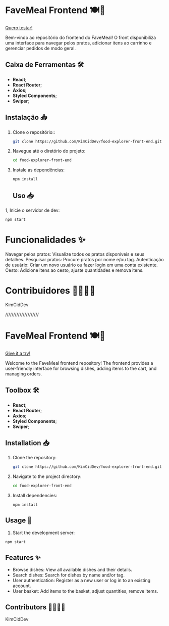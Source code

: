 # FaveMeal Frontend 🍽️🚀

[Quero testar!](https://favemeal.netlify.app/)

Bem-vindo ao repositório do frontend do FaveMeal! O front disponibiliza uma interface para navegar pelos pratos, adicionar itens ao carrinho e gerenciar pedidos de modo geral.

## Caixa de Ferramentas 🛠️

- **React**;
- **React Router**;
- **Axios**;
- **Styled Components**;
- **Swiper**;

## Instalação 📥

1. Clone o repositório::

   ```bash
   git clone https://github.com/KimCidDev/food-explorer-front-end.git
   ```

2. Navegue até o diretório do projeto:

   ```bash
   cd food-explorer-front-end
   ```

3. Instale as dependências:

   ```bash
   npm install
   ```

   ## Uso 📥

1, Inicie o servidor de dev:

```bash
npm start
```

# Funcionalidades ✨

Navegar pelos pratos: Visualize todos os pratos disponíveis e seus detalhes.
Pesquisar pratos: Procure pratos por nome e/ou tag.
Autenticação de usuário: Criar um novo usuário ou fazer login em uma conta existente.
Cesto: Adicione itens ao cesto, ajuste quantidades e remova itens.

# Contribuidores 👩‍💻👨‍💻

KimCidDev

/////////////////////

# FaveMeal Frontend 🍽️🚀

[Give it a try!](https://favemeal.netlify.app/)

Welcome to the FaveMeal frontend repository! The frontend provides a user-friendly interface for browsing dishes, adding items to the cart, and managing orders.

## Toolbox 🛠️

- **React**;
- **React Router**;
- **Axios**;
- **Styled Components**;
- **Swiper**;

## Installation 📥

1. Clone the repository:

   ```bash
   git clone https://github.com/KimCidDev/food-explorer-front-end.git
   ```

2. Navigate to the project directory:

   ```bash
   cd food-explorer-front-end
   ```

3. Install dependencies:

   ```bash
   npm install
   ```

## Usage 🚀

1. Start the development server:

```bash
npm start
```

## Features ✨

- Browse dishes: View all available dishes and their details.
- Search dishes: Search for dishes by name and/or tag.
- User authentication: Register as a new user or log in to an existing account.
- User basket: Add items to the basket, adjust quantities, remove items.

## Contributors 👩‍💻👨‍💻

KimCidDev
